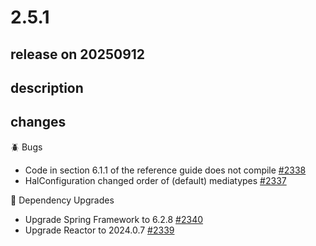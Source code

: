 # 2.5.1

## release on 20250912
## description
## changes
🪲 Bugs

* Code in section 6.1.1 of the reference guide does not compile <a href="https://github.com/spring-projects/spring-hateoas/issues/2338" data-hovercard-type="issue" data-hovercard-url="/spring-projects/spring-hateoas/issues/2338/hovercard">#2338</a>
* HalConfiguration changed order of (default) mediatypes <a href="https://github.com/spring-projects/spring-hateoas/issues/2337" data-hovercard-type="issue" data-hovercard-url="/spring-projects/spring-hateoas/issues/2337/hovercard">#2337</a>

🔨 Dependency Upgrades

* Upgrade Spring Framework to 6.2.8 <a href="https://github.com/spring-projects/spring-hateoas/issues/2340" data-hovercard-type="issue" data-hovercard-url="/spring-projects/spring-hateoas/issues/2340/hovercard">#2340</a>
* Upgrade Reactor to 2024.0.7 <a href="https://github.com/spring-projects/spring-hateoas/issues/2339" data-hovercard-type="issue" data-hovercard-url="/spring-projects/spring-hateoas/issues/2339/hovercard">#2339</a>

